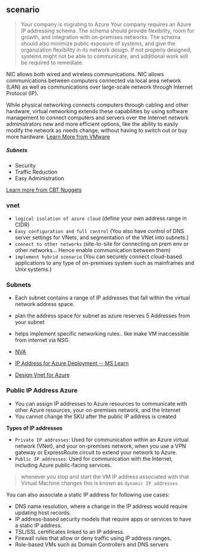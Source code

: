 ## scenario
> Your company is migrating to Azure Your company requires an Azure IP addressing schema. The schema should provide flexibility, room for growth, and integration with on-premises networks. The schema should also minimize public exposure of systems, and give the organization flexibility in its network design. If not properly designed, systems might not be able to communicate, and additional work will be required to remediate.

NIC allows both wired and wireless communications. NIC allows communications between computers connected via local area network (LAN) as well as communications over large-scale network through Internet Protocol (IP).

While physical networking connects computers through cabling and other hardware, virtual networking extends these capabilities by using software management to connect computers and servers over the Internet
network administrators new and more efficient options, like the ability to easily modify the network as needs change, without having to switch out or buy more hardware. [Learn More from VMware](https://www.vmware.com/topics/glossary/content/virtual-networking.html#:~:text=Virtual%20networking%20is%20the%20foundation,secure%2C%20and%20modify%20cloud%20resources.)

##### Subnets 
- Security
- Traffic Reduction 
- Easy Administration 

[Learn more from CBT Nuggets](https://www.networkcomputing.com/data-centers/5-subnetting-benefits)

### vnet 

- `logical isolation of azure cloud` (define your own address range in CIDR)
- `Easy configuration and full control` (You also have control of DNS server settings for VNets, and segmentation of the VNet into subnets.)
-  `connect to other networks` (site-to-site for connecting on prem env or other networks... Hence enable communication between them)
- `implement hybrid scenario` (You can securely connect cloud-based applications to any type of on-premises system such as mainframes and Unix systems.)

### Subnets
- Each subnet contains a range of IP addresses that fall within the virtual network address space. 
- plan the address space for subnet as azure reserves 5 Addresses from your subnet
- helps implement specific networking rules.. like make VM inaccessible from internet via NSG
- [NVA](https://aviatrix.com/learn-center/cloud-security/azure-network-virtual-appliance/#:~:text=Azure%20network%20virtual%20appliance%20is,(DMZ)%20in%20the%20cloud.)


- [IP Address for Azure Deployment -- MS Learn](https://docs.microsoft.com/en-us/learn/modules/design-ip-addressing-for-azure/#:~:text=A%20good%20Azure%20IP%20addressing,organization%20flexibility%20in%20its%20network.)

- [Design Vnet for Azure](https://docs.microsoft.com/en-us/azure/cloud-adoption-framework/ready/azure-best-practices/plan-for-ip-addressing) 

### Public IP Address Azure
- You can assign IP addresses to Azure resources to communicate with other Azure resources, your on-premises network, and the Internet 
-  You cannot change the SKU after the public IP address is created

**Types of IP addresses** 
- `Private IP addresses`: Used for communication within an Azure virtual network (VNet), and your on-premises network, when you use a VPN gateway or ExpressRoute circuit to extend your network to Azure.
- `Public IP addresses`: Used for communication with the Internet, including Azure public-facing services.

> whenever you stop and start the VM IP address associated with that Virtual Machine changes this is known as `dynamic IP addresses`

You can also associate a static IP address for following use cases:

- DNS name resolution, where a change in the IP address would require updating host records.
- IP address-based security models that require apps or services to have a static IP address.
- TSL/SSL certificates linked to an IP address.
- Firewall rules that allow or deny traffic using IP address ranges.
- Role-based VMs such as Domain Controllers and DNS servers

